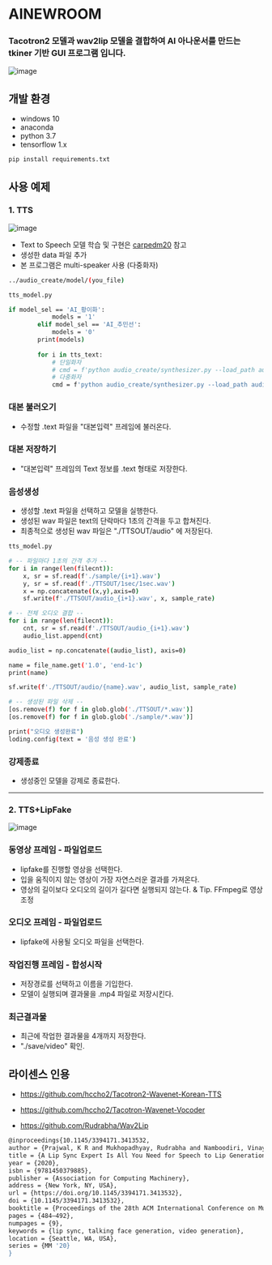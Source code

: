 # AINEWROOM
### Tacotron2 모델과 wav2lip 모델을 결합하여 AI 아나운서를 만드는 tkiner 기반 GUI 프로그램 입니다.

![image](https://user-images.githubusercontent.com/92764800/218385808-da3fa78a-ce24-4374-afad-0c6bfd41ae72.png)

개발 환경
---
 - windows 10
 - anaconda
 - python 3.7
 - tensorflow 1.x
```sh
pip install requirements.txt
```
 

## 사용 예제

### 1. TTS
![image](https://user-images.githubusercontent.com/92764800/218385825-aafd53b1-eda1-4834-ad4b-0858e131c59e.png)

- Text to Speech 모델 학습 및 구현은 [carpedm20](https://github.com/carpedm20/multi-speaker-tacotron-tensorflow) 참고
- 생성한 data 파일 추가
- 본 프로그램은 multi-speaker 사용 (다중화자)
```sh
../audio_create/model/(you_file)
```
```sh
tts_model.py

if model_sel == 'AI_황이화':
            models = '1'
        elif model_sel == 'AI_추민선':
            models = '0'
        print(models)
        
        for i in tts_text:
            # 단일화자
            # cmd = f'python audio_create/synthesizer.py --load_path audio_create/model/(you_file) --sample_path sample --text "{i}"'
            # 다중화자
            cmd = f'python audio_create/synthesizer.py --load_path audio_create/model/(you_file) --num_speaker 2 --speaker_id {models} --sample_path sample --text "{i}"'
```
### 대본 불러오기
- 수정할 .text 파일을 "대본입력" 프레임에 불러온다.
### 대본 저장하기
- "대본입력" 프레임의 Text 정보를 .text 형태로 저장한다.
### 음성생성
- 생성할 .text 파일을 선택하고 모델을 실행한다.
- 생성된 wav 파일은 text의 단락마다 1초의 간격을 두고 합쳐진다.
- 최종적으로 생성된 wav 파일은 "./TTSOUT/audio" 에 저장된다.
```sh
tts_model.py

# -- 파일마다 1초의 간격 추가 --
for i in range(len(filecnt)):
    x, sr = sf.read(f'./sample/{i+1}.wav')
    y, sr = sf.read(f'./TTSOUT/1sec/1sec.wav')
    x = np.concatenate((x,y),axis=0)
    sf.write(f'./TTSOUT/audio_{i+1}.wav', x, sample_rate)

# -- 전체 오디오 결합 --    
for i in range(len(filecnt)):
    cnt, sr = sf.read(f'./TTSOUT/audio_{i+1}.wav')
    audio_list.append(cnt)

audio_list = np.concatenate((audio_list), axis=0)

name = file_name.get('1.0', 'end-1c')
print(name)

sf.write(f'./TTSOUT/audio/{name}.wav', audio_list, sample_rate)

# -- 생성된 파일 삭제 --
[os.remove(f) for f in glob.glob('./TTSOUT/*.wav')]
[os.remove(f) for f in glob.glob('./sample/*.wav')]

print("오디오 생성완료")
loding.config(text = '음성 생성 완료')
```
### 강제종료
- 생성중인 모델을 강제로 종료한다.
---
### 2. TTS+LipFake
![image](https://user-images.githubusercontent.com/92764800/218385838-94c4aeec-bc29-4388-bc8e-ea3e068a9b8f.png)
### 동영상 프레임 - 파일업로드
- lipfake를 진행할 영상을 선택한다.
- 입을 움직이지 않는 영상이 가장 자연스러운 결과를 가져온다.
- 영상의 길이보다 오디오의 길이가 길다면 실행되지 않는다. & Tip. FFmpeg로 영상 조정

### 오디오 프레임 - 파일업로드
- lipfake에 사용될 오디오 파일을 선택한다.

### 작업진행 프레임 - 합성시작
- 저장경로를 선택하고 이름을 기입한다.
- 모델이 실행되며 결과물을 .mp4 파일로 저장시킨다.

### 최근결과물
- 최근에 작업한 결과물을 4개까지 저장한다.
- "./save/video" 확인.


라이센스 인용
---
- https://github.com/hccho2/Tacotron2-Wavenet-Korean-TTS
- https://github.com/hccho2/Tacotron-Wavenet-Vocoder

- https://github.com/Rudrabha/Wav2Lip
```sh
@inproceedings{10.1145/3394171.3413532,
author = {Prajwal, K R and Mukhopadhyay, Rudrabha and Namboodiri, Vinay P. and Jawahar, C.V.},
title = {A Lip Sync Expert Is All You Need for Speech to Lip Generation In the Wild},
year = {2020},
isbn = {9781450379885},
publisher = {Association for Computing Machinery},
address = {New York, NY, USA},
url = {https://doi.org/10.1145/3394171.3413532},
doi = {10.1145/3394171.3413532},
booktitle = {Proceedings of the 28th ACM International Conference on Multimedia},
pages = {484–492},
numpages = {9},
keywords = {lip sync, talking face generation, video generation},
location = {Seattle, WA, USA},
series = {MM '20}
}
```

